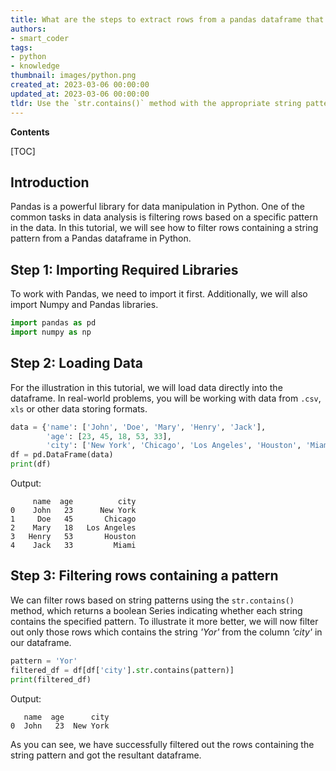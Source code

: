 ```yaml
---
title: What are the steps to extract rows from a pandas dataframe that correspond to a specific string pattern?
authors:
- smart_coder
tags:
- python
- knowledge
thumbnail: images/python.png
created_at: 2023-03-06 00:00:00
updated_at: 2023-03-06 00:00:00
tldr: Use the `str.contains()` method with the appropriate string pattern and apply it to the desired column of the Pandas dataframe.
---
```


**Contents**

[TOC]

## Introduction

Pandas is a powerful library for data manipulation in Python. One of the common tasks in data analysis is filtering rows based on a specific pattern in the data. In this tutorial, we will see how to filter rows containing a string pattern from a Pandas dataframe in Python.


## Step 1: Importing Required Libraries

To work with Pandas, we need to import it first. Additionally, we will also import Numpy and Pandas libraries.

``` python
import pandas as pd
import numpy as np
```


## Step 2: Loading Data

For the illustration in this tutorial, we will load data directly into the dataframe. In real-world problems, you will be working with data from `.csv`, `xls` or other data storing formats.

``` python
data = {'name': ['John', 'Doe', 'Mary', 'Henry', 'Jack'],
        'age': [23, 45, 18, 53, 33],
        'city': ['New York', 'Chicago', 'Los Angeles', 'Houston', 'Miami']}
df = pd.DataFrame(data)
print(df)
```

Output:
```
     name  age          city
0    John   23      New York
1     Doe   45       Chicago
2    Mary   18   Los Angeles
3   Henry   53       Houston
4    Jack   33         Miami
```


## Step 3: Filtering rows containing a pattern

We can filter rows based on string patterns using the `str.contains()` method, which returns a boolean Series indicating whether each string contains the specified pattern. To illustrate it more better, we will now filter out only those rows which contains the string _'Yor'_ from the column _'city'_ in our dataframe.

``` python
pattern = 'Yor'
filtered_df = df[df['city'].str.contains(pattern)]
print(filtered_df)
```

Output:
```
   name  age      city
0  John   23  New York
```

As you can see, we have successfully filtered out the rows containing the string pattern and got the resultant dataframe.
